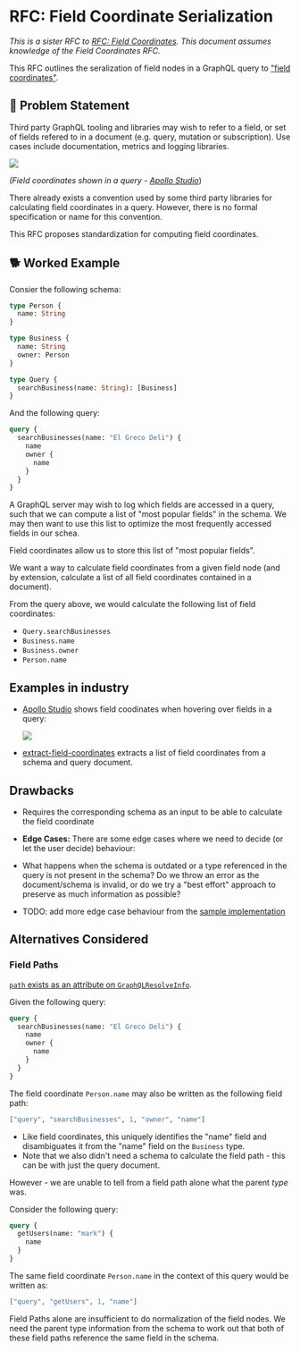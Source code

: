 # RFC: Field Coordinate Serialization

_This is a sister RFC to [RFC: Field Coordinates](./FieldCoordinates.md). This
document assumes knowledge of the Field Coordinates RFC._

This RFC outlines the seralization of field nodes in a GraphQL query to ["field
coordinates"](./FieldCoordinates.md).

## 📜 Problem Statement

Third party GraphQL tooling and libraries may wish to refer to a field, or set of
fields refered to in a document (e.g. query, mutation or subscription). Use cases include documentation, metrics and logging libraries.

![](https://i.fluffy.cc/g78sJCjCJ0MsbNPhvgPXP46Kh9knBCKF.png)

_(Field coordinates shown in a query - [Apollo Studio](https://www.apollographql.com/docs/studio/)_)

There already exists a convention used by some third party libraries for
calculating field coordinates in a query. However, there is no formal
specification or name for this convention.

This RFC proposes standardization for computing field coordinates.

## 🐕 Worked Example

Consier the following schema:

```graphql
type Person {
  name: String
}

type Business {
  name: String
  owner: Person
}

type Query {
  searchBusiness(name: String): [Business]
}
```

And the following query:

```graphql
query {
  searchBusinesses(name: "El Greco Deli") {
    name
    owner {
      name
    }
  }
}
```

A GraphQL server may wish to log which fields are accessed in a query, such that
we can compute a list of "most popular fields" in the schema. We may then want to
use this list to optimize the most frequently accessed fields in our schea.

Field coordinates allow us to store this list of "most popular fields".

We want a way to calculate field coordinates from a given field node (and by
extension, calculate a list of all field coordinates contained in a document).

From the query above, we would calculate the following list of field coordinates:

- `Query.searchBusinesses`
- `Business.name`
- `Business.owner`
- `Person.name`

## Examples in industry

- [Apollo Studio](https://www.apollographql.com/docs/studio/) shows field
  coodinates when hovering over fields in a query:

  ![](https://i.fluffy.cc/g78sJCjCJ0MsbNPhvgPXP46Kh9knBCKF.png)

- [extract-field-coordinates](https://github.com/sharkcore/extract-field-coordinates)
  extracts a list of field coordinates from a schema and query document.

## Drawbacks

- Requires the corresponding schema as an input to be able to calculate the field
  coordinate

- **Edge Cases:** There are some edge cases where we need to decide (or let the
  user decide) behaviour:

- What happens when the schema is outdated or a type referenced in the query is
  not present in the schema? Do we throw an error as the document/schema is
  invalid, or do we try a "best effort" approach to preserve as much information
  as possible?

- TODO: add more edge case behaviour from the [sample implementation](https://github.com/sharkcore/extract-field-coordinates)

## Alternatives Considered

### Field Paths

[`path` exists as an attribute on `GraphQLResolveInfo`](https://github.com/graphql/graphql-js/blob/8f3d09b54260565/src/type/definition.js#L951).

Given the following query:

```graphql
query {
  searchBusinesses(name: "El Greco Deli") {
    name
    owner {
      name
    }
  }
}
```

The field coordinate `Person.name` may also be written as the following field
path:

```json
["query", "searchBusinesses", 1, "owner", "name"]
```

- Like field coordinates, this uniquely identifies the "name" field and
  disambiguates it from the "name" field on the `Business` type.
- Note that we also didn't need a schema to calculate the field path - this can
  be with just the query document.

However - we are unable to tell from a field path alone what the parent _type_
was.

Consider the following query:

```graphql
query {
  getUsers(name: "mark") {
    name
  }
}
```

The same field coordinate `Person.name` in the context of this query would be
written as:

```json
["query", "getUsers", 1, "name"]
```

Field Paths alone are insufficient to do normalization of the field nodes. We
need the parent type information from the schema to work out that both of these
field paths reference the same field in the schema.
